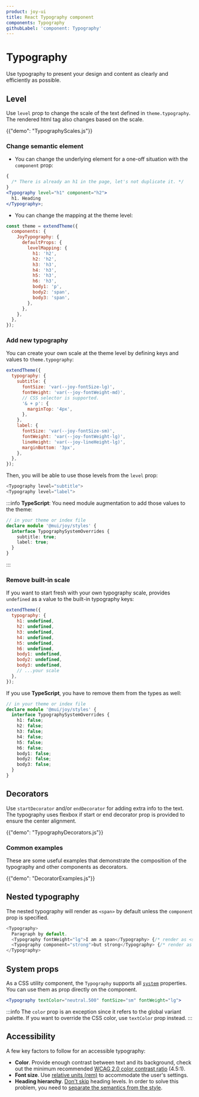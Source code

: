 ```yaml
---
product: joy-ui
title: React Typography component
components: Typography
githubLabel: 'component: Typography'
---
```


# Typography

<p class="description">Use typography to present your design and content as clearly and efficiently as possible.</p>

## Level

Use `level` prop to change the scale of the text defined in `theme.typography`. The rendered html tag also changes based on the scale.

{{"demo": "TypographyScales.js"}}

### Change semantic element

- You can change the underlying element for a one-off situation with the `component` prop:

```jsx
{
  /* There is already an h1 in the page, let's not duplicate it. */
}
<Typography level="h1" component="h2">
  h1. Heading
</Typography>;
```

- You can change the mapping at the theme level:

```js
const theme = extendTheme({
  components: {
    JoyTypography: {
      defaultProps: {
        levelMapping: {
          h1: 'h2',
          h2: 'h2',
          h3: 'h3',
          h4: 'h3',
          h5: 'h3',
          h6: 'h3',
          body1: 'p',
          body2: 'span',
          body3: 'span',
        },
      },
    },
  },
});
```

### Add new typography

You can create your own scale at the theme level by defining keys and values to `theme.typography`:

```js
extendTheme({
  typography: {
    subtitle: {
      fontSize: 'var(--joy-fontSize-lg)',
      fontWeight: 'var(--joy-fontWeight-md)',
      // CSS selector is supported.
      '& + p': {
        marginTop: '4px',
      },
    },
    label: {
      fontSize: 'var(--joy-fontSize-sm)',
      fontWeight: 'var(--joy-fontWeight-lg)',
      lineHeight: 'var(--joy-lineHeight-lg)',
      marginBottom: '3px',
    },
  },
});
```

Then, you will be able to use those levels from the `level` prop:

```js
<Typography level="subtitle">
<Typography level="label">
```

:::info
**TypeScript**: You need module augmentation to add those values to the theme:

```ts
// in your theme or index file
declare module '@mui/joy/styles' {
  interface TypographySystemOverrides {
    subtitle: true;
    label: true;
  }
}
```

:::

### Remove built-in scale

If you want to start fresh with your own typography scale, provides `undefined` as a value to the built-in typography keys:

```js
extendTheme({
  typography: {
    h1: undefined,
    h2: undefined,
    h3: undefined,
    h4: undefined,
    h5: undefined,
    h6: undefined,
    body1: undefined,
    body2: undefined,
    body3: undefined,
    // ...your scale
  },
});
```

If you use **TypeScript**, you have to remove them from the types as well:

```ts
// in your theme or index file
declare module '@mui/joy/styles' {
  interface TypographySystemOverrides {
    h1: false;
    h2: false;
    h3: false;
    h4: false;
    h5: false;
    h6: false;
    body1: false;
    body2: false;
    body3: false;
  }
}
```

## Decorators

Use `startDecorator` and/or `endDecorator` for adding extra info to the text. The typography uses flexbox if start or end decorator prop is provided to ensure the center alignment.

{{"demo": "TypographyDecorators.js"}}

### Common examples

These are some useful examples that demonstrate the composition of the typography and other components as decorators.

{{"demo": "DecoratorExamples.js"}}

## Nested typography

The nested typography will render as `<span>` by default unless the `component` prop is specified.

```js
<Typography>
  Paragraph by default.
  <Typography fontWeight="lg">I am a span</Typography> {/* render as <span> */}
  <Typography component="strong">but strong</Typography> {/* render as <strong> */}
</Typography>
```

## System props

As a CSS utility component, the `Typography` supports all [`system`](/system/properties/) properties. You can use them as prop directly on the component.

```jsx
<Typography textColor="neutral.500" fontSize="sm" fontWeight="lg">
```

:::info
The `color` prop is an exception since it refers to the global variant palette. If you want to override the CSS color, use `textColor` prop instead.
:::

## Accessibility

A few key factors to follow for an accessible typography:

- **Color**. Provide enough contrast between text and its background, check out the minimum recommended [WCAG 2.0 color contrast ratio](https://www.w3.org/TR/UNDERSTANDING-WCAG20/visual-audio-contrast-contrast.html) (4.5:1).
- **Font size**. Use [relative units (rem)](/material-ui/customization/typography/#font-size) to accommodate the user's settings.
- **Heading hierarchy**. [Don't skip](https://www.w3.org/WAI/tutorials/page-structure/headings/) heading levels. In order to solve this problem, you need to [separate the semantics from the style](#changing-the-semantic-element).

